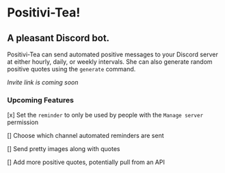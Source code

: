 # Positivi-Tea!
## A pleasant Discord bot.

Positivi-Tea can send automated positive messages to your Discord server at either hourly, daily, or weekly intervals. She can also generate random positive quotes using the `generate` command.

*Invite link is coming soon*

### Upcoming Features
[x] Set the `reminder` to only be used by people with the `Manage server` permission

[] Choose which channel automated reminders are sent

[] Send pretty images along with quotes

[] Add more positive quotes, potentially pull from an API
